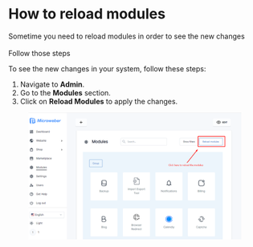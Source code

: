 # How to reload modules

Sometime you need to reload modules in order to see the new changes\
\
Follow those steps&#x20;

To see the new changes in your system, follow these steps:

1. Navigate to **Admin**.
2. Go to the **Modules** section.
3. Click on **Reload Modules** to apply the changes.

<figure><img src=".gitbook/assets/image (73).png" alt=""><figcaption></figcaption></figure>





